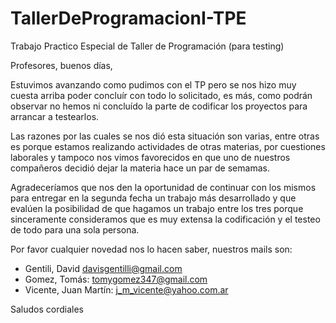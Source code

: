 # TallerDeProgramacionI-TPE
Trabajo Practico Especial de Taller de Programación (para testing)

Profesores, buenos días,

Estuvimos avanzando como pudimos con el TP pero se nos hizo muy cuesta arriba poder concluír con todo lo solicitado, es más,
como podrán observar no hemos ni concluído la parte de codificar los proyectos para arrancar a testearlos.

Las razones por las cuales se nos dió esta situación son varias, entre otras es porque estamos realizando actividades de otras
materias, por cuestiones laborales y tampoco nos vimos favorecidos en que uno de nuestros compañeros decidió dejar la materia hace un
par de semamas.

Agradeceríamos que nos den la oportunidad de continuar con los mismos para entregar en la segunda fecha un trabajo más desarrollado
y que evalúen la posibilidad de que hagamos un trabajo entre los tres porque sinceramente consideramos que es muy extensa la codificación 
y el testeo de todo para una sola persona.

Por favor cualquier novedad nos lo hacen saber, nuestros mails son:
* Gentili, David          davisgentilli@gmail.com
* Gomez, Tomás:           tomygomez347@gmail.com
* Vicente, Juan Martín:   j_m_vicente@yahoo.com.ar

Saludos cordiales
